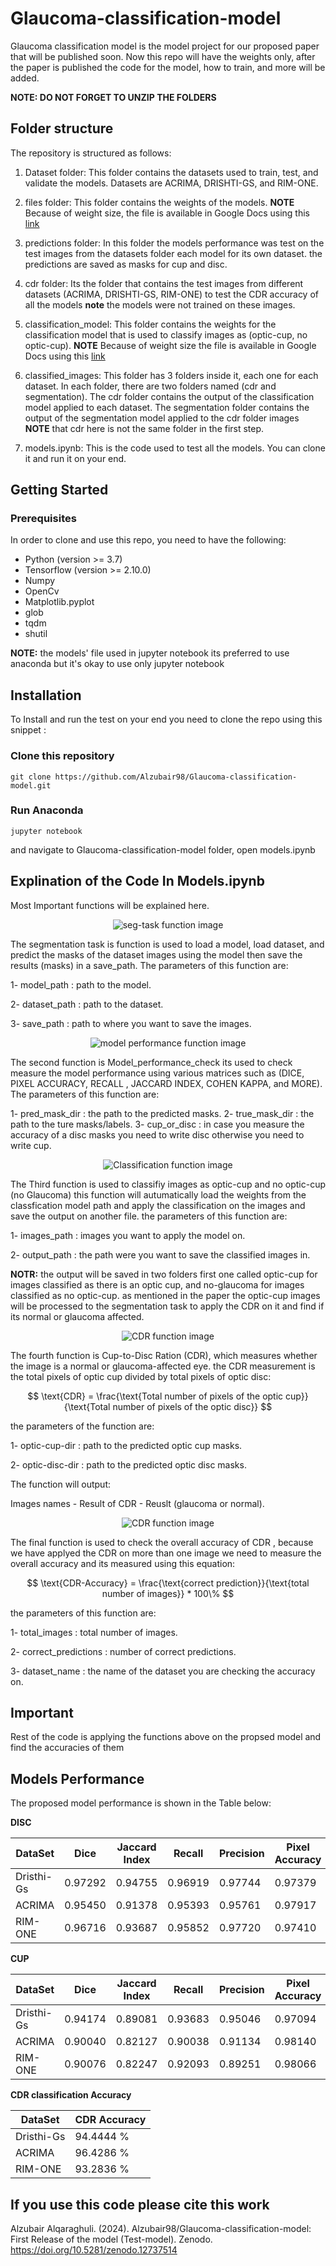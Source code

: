 # Glaucoma-classification-model

Glaucoma classification model is the model project for our proposed paper that will be published soon. Now this repo will have the weights only, after the paper is published the code for the model, how to train, and more will be added.

**NOTE: DO NOT FORGET TO UNZIP THE FOLDERS**

## Folder structure

The repository is structured as follows:

1. Dataset folder: This folder contains the datasets used to train, test, and validate the models. Datasets are ACRIMA, DRISHTI-GS, and RIM-ONE.

2. files folder: This folder contains the weights of the models. **NOTE** Because of weight size, the file is available in Google Docs using this [link](https://drive.google.com/drive/folders/1EjKJgV9oEtuPHs7siJ7ogsBPn-_YG8kc?usp=sharing)

3. predictions folder: In this folder the models performance was test on the test images from the datasets folder each model for its own dataset. the predictions are saved as masks for cup and disc.

4. cdr folder: Its the folder that contains the test images from different datasets (ACRIMA, DRISHTI-GS, RIM-ONE) to test the CDR accuracy of all the models **note** the models were not trained on these images.

5. classification_model: This folder contains the weights for the classification model that is used to classify images as (optic-cup, no optic-cup). **NOTE** Because of weight size the file is available in Google Docs using this [link](https://drive.google.com/drive/folders/1EjKJgV9oEtuPHs7siJ7ogsBPn-_YG8kc?usp=sharing)

6. classified_images: This folder has 3 folders inside it, each one for each dataset. In each folder, there are two folders named (cdr and segmentation). The cdr folder contains the output of the classification model applied to each dataset. The segmentation folder contains the output of the segmentation model applied to the cdr folder images **NOTE** that cdr here is not the same folder in the first step.

7. models.ipynb: This is the code used to test all the models. You can clone it and run it on your end.

## Getting Started

### Prerequisites

In order to clone and use this repo, you need to have the following:

- Python (version >= 3.7)
- Tensorflow (version >= 2.10.0)
- Numpy
- OpenCv
- Matplotlib.pyplot
- glob
- tqdm
- shutil

**NOTE:** the models' file used in jupyter notebook its preferred to use anaconda but it's okay to use only jupyter notebook

## Installation

To Install and run the test on your end you need to clone the repo using this snippet :

### Clone this repository

```shell
git clone https://github.com/Alzubair98/Glaucoma-classification-model.git
```

### Run Anaconda

```shell
jupyter notebook
```

and navigate to Glaucoma-classification-model folder, open models.ipynb

## Explination of the Code In Models.ipynb

Most Important functions will be explained here.

<div align='center'>
<img alt='seg-task function image' src='./images/seg_task.png'/>
</div>

The segmentation task is function is used to load a model, load dataset, and predict the masks of the dataset images using the model then save the results (masks) in a save_path. The parameters of this function are:

1- model_path : path to the model.

2- dataset_path : path to the dataset.

3- save_path : path to where you want to save the images.

<div align='center'>
<img alt='model performance function image' src='./images/model_perfromace_check.png'/>
</div>

The second function is Model_performance_check its used to check measure the model performance using various matrices such as (DICE, PIXEL ACCURACY, RECALL , JACCARD INDEX, COHEN KAPPA, and MORE). The parameters of this function are:

1- pred_mask_dir : the path to the predicted masks.
2- true_mask_dir : the path to the ture masks/labels.
3- cup_or_disc : in case you measure the accuracy of a disc masks you need to write disc otherwise you need to write cup.

<div align='center'>
<img alt='Classification function image' src='./images/classification function.png'/>
</div>

The Third function is used to classifiy images as optic-cup and no optic-cup (no Glaucoma) this function will autumatically load the weights from the classfication model path and apply the classification on the images and save the output on another file. the parameters of this function are:

1- images_path : images you want to apply the model on.

2- output_path : the path were you want to save the classified images in.

**NOTR:** the output will be saved in two folders first one called optic-cup for images classified as there is an optic cup, and no-glaucoma for images classified as no optic-cup. as mentioned in the paper the optic-cup images will be processed to the segmentation task to apply the CDR on it and find if its normal or glaucoma affected.

<div align='center'>
<img alt='CDR function image' src='./images/CDR.png'/>
</div>

The fourth function is Cup-to-Disc Ration (CDR), which measures whether the image is a normal or glaucoma-affected eye. the CDR measurement is the total pixels of optic cup divided by total pixels of optic disc:

$$
 \text{CDR} = \frac{\text{Total number of pixels of the optic cup}}{\text{Total number of pixels of the optic disc}}
$$

the parameters of the function are:

1- optic-cup-dir : path to the predicted optic cup masks.

2- optic-disc-dir : path to the predicted optic disc masks.

The function will output:

Images names - Result of CDR - Reuslt (glaucoma or normal).

<div align='center'>
<img alt='CDR function image' src='./images/cdr-accuracy.png'/>
</div>

The final function is used to check the overall accuracy of CDR , because we have applyed the CDR on more than one image we need to measure the overall accuracy and its measured using this equation:

$$
 \text{CDR-Accuracy} = \frac{\text{correct prediction}}{\text{total number of images}} * 100\%
$$

the parameters of this function are:

1- total_images : total number of images.

2- correct_predictions : number of correct predictions.

3- dataset_name : the name of the dataset you are checking the accuracy on.

## Important

Rest of the code is applying the functions above on the propsed model and find the accuracies of them

## Models Performance

The proposed model performance is shown in the Table below:

**DISC**

| DataSet    | Dice    | Jaccard Index | Recall  | Precision | Pixel Accuracy | Cohen's Kappa | MCC     |
| ---------- | ------- | ------------- | ------- | --------- | -------------- | ------------- | ------- |
| Dristhi-Gs | 0.97292 | 0.94755       | 0.96919 | 0.97744   | 0.97379        | 0.94654       | 0.94724 |
| ACRIMA     | 0.95450 | 0.91378       | 0.95393 | 0.95761   | 0.97917        | 0.94074       | 0.94178 |
| RIM-ONE    | 0.96716 | 0.93687       | 0.95852 | 0.97720   | 0.97410        | 0.94563       | 0.94653 |

**CUP**

| DataSet    | Dice    | Jaccard Index | Recall  | Precision | Pixel Accuracy | Cohen's Kappa | MCC     |
| ---------- | ------- | ------------- | ------- | --------- | -------------- | ------------- | ------- |
| Dristhi-Gs | 0.94174 | 0.89081       | 0.93683 | 0.95046   | 0.97094        | 0.92160       | 0.92329 |
| ACRIMA     | 0.90040 | 0.82127       | 0.90038 | 0.91134   | 0.98140        | 0.89008       | 0.89335 |
| RIM-ONE    | 0.90076 | 0.82247       | 0.92093 | 0.89251   | 0.98066        | 0.88979       | 0.89330 |

**CDR classification Accuracy**

| DataSet    | CDR Accuracy |
| ---------- | ------------ |
| Dristhi-Gs | 94.4444 %    |
| ACRIMA     | 96.4286 %    |
| RIM-ONE    | 93.2836 %    |



## If you use this code please cite this work 

Alzubair Alqaraghuli. (2024). Alzubair98/Glaucoma-classification-model: First Release of the model (Test-model). Zenodo. https://doi.org/10.5281/zenodo.12737514
